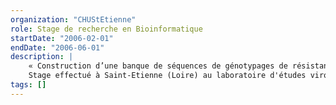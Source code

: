 ```yaml
---
organization: "CHUStEtienne"
role: Stage de recherche en Bioinformatique
startDate: "2006-02-01"
endDate: "2006-06-01"
description: |
    « Construction d’une banque de séquences de génotypages de résistance HIV aux antirétroviraux : analyse, conception, implémentation du logiciel aTiGen. » (Directeur de projet : Pr Bruno POZZETTO)
    Stage effectué à Saint-Etienne (Loire) au laboratoire d'études virologiques du CHU Hôpital Nord
tags: []
---
```

